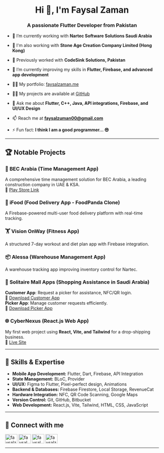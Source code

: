 <h1 align="center">Hi 👋, I'm Faysal Zaman</h1>
<h3 align="center">A passionate Flutter Developer from Pakistan</h3>

- 🔭 I’m currently working with **Nartec Software Solutions Saudi Arabia**  
- 🔭 I'm also working with **Stone Age Creation Company Limited (Hong Kong)**  
- 🔭 Previously worked with **CodeSink Solutions, Pakistan**  

- 🌱 I’m currently improving my skills in **Flutter, Firebase, and advanced app development**  
- 👨‍💻 My portfolio: [faysalzaman.me](https://faysalzaman.me)  
- 👨‍💻 My projects are available at [GitHub](https://github.com/faysalzaman/Faysal-Zaman)  

- 💬 Ask me about **Flutter, C++, Java, API integrations, Firebase, and UI/UX Design**  
- 📫 Reach me at **faysalzuman00@gmail.com**  

- ⚡ Fun fact: **I think I am a good programmer... 😎**  

---

## 🏆 Notable Projects  

### 📌 **BEC Arabia (Time Management App)**
A comprehensive time management solution for BEC Arabia, a leading construction company in UAE & KSA.  
🔗 [Play Store Link](https://play.google.com/store/apps/details?id=com.nartec.bec_app)  

### 🍔 **iFood (Food Delivery App - FoodPanda Clone)**
A Firebase-powered multi-user food delivery platform with real-time tracking.  

### 🏋 **Vision OnWay (Fitness App)**
A structured 7-day workout and diet plan app with Firebase integration.  

### 📦 **Alessa (Warehouse Management App)**
A warehouse tracking app improving inventory control for Nartec.  

### 🛒 **Solitaire Mall Apps (Shopping Assistance in Saudi Arabia)**  
**Customer App**: Request a picker for assistance, NFC/QR login.  
🔗 [Download Customer App](https://play.google.com/store/apps/details?id=com.nartec.solitaire)  
**Picker App**: Manage customer requests efficiently.  
🔗 [Download Picker App](https://play.google.com/store/apps/details?id=com.nartec.solitaire_picker)  

### 🌐 **CyberNexus (React.js Web App)**
My first web project using **React, Vite, and Tailwind** for a drop-shipping business.  
🔗 [Live Site](https://www.cybernexusllc.us/)  

---

## 🚀 Skills & Expertise  

- **Mobile App Development:** Flutter, Dart, Firebase, API Integration  
- **State Management:** BLoC, Provider  
- **UI/UX:** Figma to Flutter, Pixel-perfect design, Animations  
- **Backend & Databases:** Firebase Firestore, Local Storage, RevenueCat  
- **Hardware Integration:** NFC, QR Code Scanning, Google Maps  
- **Version Control:** Git, GitHub, Bitbucket  
- **Web Development:** React.js, Vite, Tailwind, HTML, CSS, JavaScript  

---

## 📲 Connect with me  

<p align="left">
<a href="https://twitter.com/faysalzuman" target="blank"><img align="center" src="https://raw.githubusercontent.com/rahuldkjain/github-profile-readme-generator/master/src/images/icons/Social/twitter.svg" alt="faysalzuman" height="30" width="40" /></a>
<a href="https://www.linkedin.com/in/faysal-zaman-071b04132/" target="blank"><img align="center" src="https://raw.githubusercontent.com/rahuldkjain/github-profile-readme-generator/master/src/images/icons/Social/linked-in-alt.svg" alt="faysal zaman" height="30" width="40" /></a>
<a href="https://fb.com/faysal.zaman" target="blank"><img align="center" src="https://raw.githubusercontent.com/rahuldkjain/github-profile-readme-generator/master/src/images/icons/Social/facebook.svg" alt="faysal zaman" height="30" width="40" /></a>
<a href="https://instagram.com/faysalzamanbangash" target="blank"><img align="center" src="https://raw.githubusercontent.com/rahuldkjain/github-profile-readme-generator/master/src/images/icons/Social/instagram.svg" alt="faysalzamanbangash" height="30" width="40" /></a>
</p>  

---
